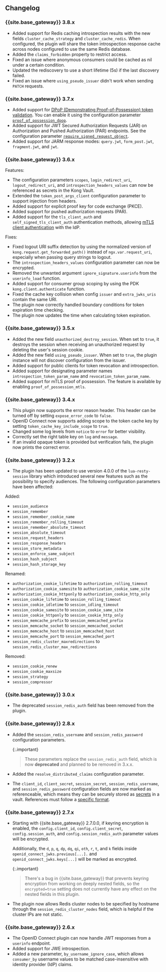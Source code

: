 ## Changelog

### {{site.base_gateway}} 3.8.x
* Added support for Redis caching introspection results with the new fields `cluster_cache_strategy` and `cluster_cache_redis`. 
  When configured, the plugin will share the token introspection response cache across nodes configured to use the same Redis database.
* Added the `claims_forbidden` property to restrict access.
* Fixed an issue where anonymous consumers could be cached as nil under a certain condition.
* Updated the rediscovery to use a short lifetime (5s) if the last discovery failed.
* Fixed an issue where `using_pseudo_issuer` didn't work when sending `PATCH` requests.

### {{site.base_gateway}} 3.7.x

* Added support for [DPoP (Demonstrating Proof-of-Possession) token validation](/hub/kong-inc/openid-connect/how-to/demonstrating-proof-of-possession/). 
You can enable it using the configuration parameter [`proof_of_possession_dpop`](/hub/kong-inc/openid-connect/configuration/#config-proof_of_possession_dpop).
* Added support for JWT Secured Authorization Requests (JAR) on Authorization and Pushed Authorization (PAR) endpoints. 
See the configuration parameter [`require_signed_request_object`](/hub/kong-inc/openid-connect/configuration/#config-require_signed_request_object).
* Added support for JARM response modes: `query.jwt`, `form_post.jwt`, `fragment.jwt`, and `jwt`.

### {{site.base_gateway}} 3.6.x

Features:
* The configuration parameters `scopes`, `login_redirect_uri`, `logout_redirect_uri`, and `introspection_headers_values` 
can now be referenced as secrets in the Kong Vault.
* Extended the `token_post_args_client` configuration parameter to support injection from headers.
* Added support for explicit proof key for code exchange (PKCE).
* Added support for pushed authorization requests (PAR).
* Added support for the `tls_client_auth` and `self_signed_tls_client_auth` authentication methods, allowing 
[mTLS client authentication](/hub/kong-inc/openid-connect/how-to/client-authentication/mtls/) with the IdP.

Fixes:
* Fixed logout URI suffix detection by using the normalized version of `kong.request.get_forwarded_path()` instead of 
`ngx.var.request_uri`, especially when passing query strings to logout.
* The `introspection_headers_values` configuration parameter can now be encrypted.
* Removed the unwanted argument `ignore_signature.userinfo` from the `userinfo_load` function.
* Added support for consumer group scoping by using the PDK `kong.client.authenticate` function.
* Fixed the cache key collision when config `issuer` and `extra_jwks_uris` contain the same URI.
* The plugin now correctly handled boundary conditions for token expiration time checking.
* The plugin now updates the time when calculating token expiration.

### {{site.base_gateway}} 3.5.x
* Added the new field `unauthorized_destroy_session`. 
When set to `true`, it destroys the session when receiving an unauthorized request by deleting the user's session cookie.
* Added the new field `using_pseudo_issuer`. 
When set to `true`, the plugin instance will not discover configuration from the issuer.
* Added support for public clients for token revocation and introspection.
* Added support for designating parameter names `introspection_token_param_name` and `revocation_token_param_name`.
* Added support for mTLS proof of possession. The feature is available by enabling `proof_of_possession_mtls`.

### {{site.base_gateway}} 3.4.x
* This plugin now supports the error reason header. 
This header can be turned off by setting `expose_error_code` to `false`.
* OpenID Connect now supports adding scope to the token cache key by 
setting `token_cache_key_include_scope` to `true`.
* Changed some log levels from `notice` to `error` for better visibility.
* Correctly set the right table key on `log` and `message`.
* If an invalid opaque token is provided but verification fails, the plugin now prints the correct error.

### {{site.base_gateway}} 3.2.x
* The plugin has been updated to use version 4.0.0 of the `lua-resty-session` library which introduced several new features such as the possibility to specify audiences.
The following configuration parameters have been affected:

Added:
  * `session_audience`
  * `session_remember`
  * `session_remember_cookie_name`
  * `session_remember_rolling_timeout`
  * `session_remember_absolute_timeout`
  * `session_absolute_timeout`
  * `session_request_headers`
  * `session_response_headers`
  * `session_store_metadata`
  * `session_enforce_same_subject`
  * `session_hash_subject`
  * `session_hash_storage_key`

Renamed:
  * `authorization_cookie_lifetime` to `authorization_rolling_timeout`
  * `authorization_cookie_samesite` to `authorization_cookie_same_site`
  * `authorization_cookie_httponly` to `authorization_cookie_http_only`
  * `session_cookie_lifetime` to `session_rolling_timeout`
  * `session_cookie_idletime` to `session_idling_timeout`
  * `session_cookie_samesite` to `session_cookie_same_site`
  * `session_cookie_httponly` to `session_cookie_http_only`
  * `session_memcache_prefix` to `session_memcached_prefix`
  * `session_memcache_socket` to `session_memcached_socket`
  * `session_memcache_host` to `session_memcached_host`
  * `session_memcache_port` to `session_memcached_port`
  * `session_redis_cluster_maxredirections` to `session_redis_cluster_max_redirections`

Removed:
  * `session_cookie_renew`
  * `session_cookie_maxsize`
  * `session_strategy`
  * `session_compressor`

### {{site.base_gateway}} 3.0.x
* The deprecated `session_redis_auth` field has been removed from the plugin.

### {{site.base_gateway}} 2.8.x

* Added the `session_redis_username` and `session_redis_password` configuration
parameters.

    {:.important}
    > These parameters replace the `session_redis_auth` field, which is
    now **deprecated** and planned to be removed in 3.x.x.

* Added the `resolve_distributed_claims` configuration parameter.

* The `client_id`, `client_secret`, `session_secret`, `session_redis_username`,
and `session_redis_password` configuration fields are now marked as
referenceable, which means they can be securely stored as
[secrets](/gateway/latest/plan-and-deploy/security/secrets-management/getting-started/)
in a vault. References must follow a [specific format](/gateway/latest/kong-enterprise/secrets-management/reference-format/).

### {{site.base_gateway}} 2.7.x

* Starting with {{site.base_gateway}} 2.7.0.0, if keyring encryption is enabled,
 the `config.client_id`, `config.client_secret`, `config.session_auth`, and
 `config.session_redis_auth` parameter values will be encrypted.

  Additionally, the `d`, `p`, `q`, `dp`, `dq`, `qi`, `oth`, `r`, `t`, and `k`
  fields inside `openid_connect_jwks.previous[...].` and `openid_connect_jwks.keys[...]`
  will be marked as encrypted.

  {:.important}
  > There's a bug in {{site.base_gateway}} that prevents keyring encryption
  from working on deeply nested fields, so the `encrypted=true` setting does not
  currently have any effect on the nested fields in this plugin.

* The plugin now allows Redis cluster nodes to be specified by hostname through
the `session_redis_cluster_nodes` field, which is helpful if the cluster IPs are
not static.

### {{site.base_gateway}} 2.6.x

* The OpenID Connect plugin can now handle JWT responses from a `userinfo` endpoint.
* Added support for JWE introspection.
* Added a new parameter, `by_username_ignore_case`, which allows `consumer_by` username
values to be matched case-insensitive with identity provider (IdP) claims.
